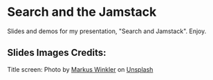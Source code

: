 # Search and the Jamstack

Slides and demos for my presentation, "Search and Jamstack". Enjoy.



## Slides Images Credits:

Title screen: Photo by <a href="https://unsplash.com/@markuswinkler?utm_source=unsplash&utm_medium=referral&utm_content=creditCopyText">Markus Winkler</a> on <a href="https://unsplash.com/s/photos/search?utm_source=unsplash&utm_medium=referral&utm_content=creditCopyText">Unsplash</a>
  